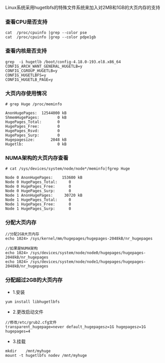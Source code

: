 Linux系统采用hugetlbfs的特殊文件系统来加入对2MB和1GB的大页内存的支持  

### 查看CPU是否支持
```
cat  /proc/cpuinfo |grep --color pse
cat  /proc/cpuinfo |grep --color pdpe1gb
```

### 查看内核是否支持
```
grep  -i hugetlb /boot/config-4.18.0-193.el8.x86_64 
CONFIG_ARCH_WANT_GENERAL_HUGETLB=y
CONFIG_CGROUP_HUGETLB=y
CONFIG_HUGETLBFS=y 
CONFIG_HUGETLB_PAGE=y
```

### 大页内存使用情况
```
# grep Huge /proc/meminfo

AnonHugePages:  12544000 kB
ShmemHugePages:        0 kB
HugePages_Total:       0
HugePages_Free:        0
HugePages_Rsvd:        0
HugePages_Surp:        0
Hugepagesize:       2048 kB
Hugetlb:               0 kB
```

### NUMA架构的大页内存查看
```
# cat /sys/devices/system/node/node*/meminfo|fgrep Huge

Node 0 AnonHugePages:    153600 kB
Node 0 HugePages_Total:     0
Node 0 HugePages_Free:      0
Node 0 HugePages_Surp:      0
Node 1 AnonHugePages:     30720 kB
Node 1 HugePages_Total:     0
Node 1 HugePages_Free:      0
Node 1 HugePages_Surp:      0
```

### 分配大页内存
```
//分配2GB大页内存
echo 1024> /sys/kernel/mm/hugepages/hugepages-2048kB/nr_hugepages

//如果是NUMA架构
echo 1024> /sys/devices/system/node/node0/hugepages/hugepages-2048kB/nr_hugepages
echo 1024> /sys/devices/system/node/node1/hugepages/hugepages-2048kB/nr_hugepages
```

### 分配超过2GB的大页内存
- 1.安装
```
yum install libhugetlbfs
```
- 2.更改启动文件
```
//修改/etc/grub2.cfg文件
transparent_hugepage=never default_hugepagesz=1G hugepagesz=1G hugepages=4
```
- 3.挂载
```
mkdir    /mnt/myhuge
mount -t hugetlbfs nodev /mnt/myhuge
```
